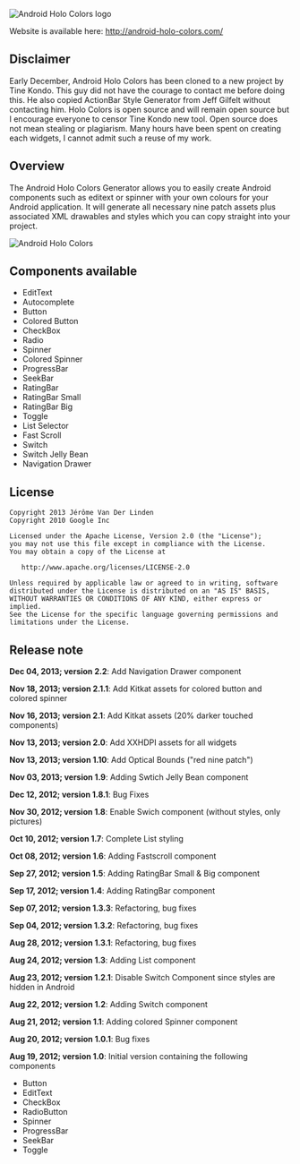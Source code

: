 ![Android Holo Colors logo](http://android-holo-colors.com/H-256.png)

Website is available here: http://android-holo-colors.com/

Disclaimer
----------
Early December, Android Holo Colors has been cloned to a new project by Tine Kondo. This guy did not have the courage to contact me before doing this. He also copied ActionBar Style Generator from Jeff Gilfelt without contacting him.
Holo Colors is open source and will remain open source but I encourage everyone to censor Tine Kondo new tool. Open source does not mean stealing or plagiarism. Many hours have been spent on creating each widgets, I cannot admit such a reuse of my work.

Overview
--------
The Android Holo Colors Generator allows you to easily create Android components such as editext or spinner with your own colours for your Android application. It will generate all necessary nine patch assets plus associated XML drawables and styles which you can copy straight into your project.

![Android Holo Colors](http://android-holo-colors.com/preview2.png)

Components available
--------------------
* EditText
* Autocomplete
* Button
* Colored Button
* CheckBox
* Radio
* Spinner
* Colored Spinner
* ProgressBar
* SeekBar
* RatingBar
* RatingBar Small
* RatingBar Big
* Toggle
* List Selector
* Fast Scroll
* Switch
* Switch Jelly Bean
* Navigation Drawer

License
-------

    Copyright 2013 Jérôme Van Der Linden
    Copyright 2010 Google Inc

    Licensed under the Apache License, Version 2.0 (the "License");
    you may not use this file except in compliance with the License.
    You may obtain a copy of the License at

       http://www.apache.org/licenses/LICENSE-2.0

    Unless required by applicable law or agreed to in writing, software
    distributed under the License is distributed on an "AS IS" BASIS,
    WITHOUT WARRANTIES OR CONDITIONS OF ANY KIND, either express or implied.
    See the License for the specific language governing permissions and
    limitations under the License.

Release note
------------
__Dec 04, 2013; version 2.2__: Add Navigation Drawer component

__Nov 18, 2013; version 2.1.1__: Add Kitkat assets for colored button and colored spinner

__Nov 16, 2013; version 2.1__: Add Kitkat assets (20% darker touched components)

__Nov 13, 2013; version 2.0__: Add XXHDPI assets for all widgets

__Nov 13, 2013; version 1.10__: Add Optical Bounds ("red nine patch")

__Nov 03, 2013; version 1.9__: Adding Swtich Jelly Bean component

__Dec 12, 2012; version 1.8.1__: Bug Fixes

__Nov 30, 2012; version 1.8__: Enable Swich component (without styles, only pictures)

__Oct 10, 2012; version 1.7__: Complete List styling

__Oct 08, 2012; version 1.6__: Adding Fastscroll component

__Sep 27, 2012; version 1.5__: Adding RatingBar Small & Big component

__Sep 17, 2012; version 1.4__: Adding RatingBar component

__Sep 07, 2012; version 1.3.3__: Refactoring, bug fixes

__Sep 04, 2012; version 1.3.2__: Refactoring, bug fixes

__Aug 28, 2012; version 1.3.1__: Refactoring, bug fixes

__Aug 24, 2012; version 1.3__: Adding List component

__Aug 23, 2012; version 1.2.1__: Disable Switch Component since styles are hidden in Android

__Aug 22, 2012; version 1.2__: Adding Switch component

__Aug 21, 2012; version 1.1__: Adding colored Spinner component

__Aug 20, 2012; version 1.0.1__: Bug fixes

__Aug 19, 2012; version 1.0__: Initial version containing the following components
* Button
* EditText
* CheckBox
* RadioButton
* Spinner
* ProgressBar
* SeekBar
* Toggle
